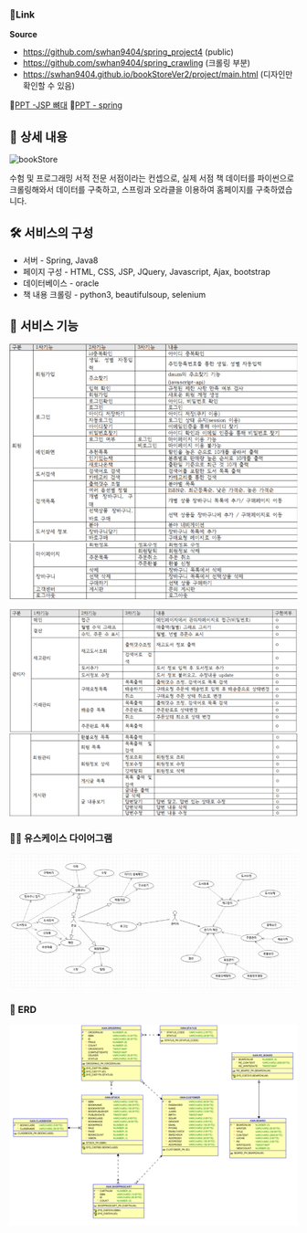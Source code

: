 ### 🔗Link

**Source**

- https://github.com/swhan9404/spring_project4 (public)
- https://github.com/swhan9404/spring_crawling  (크롤링 부분)
- https://swhan9404.github.io/bookStoreVer2/project/main.html   (디자인만 확인할 수 있음)

:pencil:[PPT -JSP 뼈대](https://drive.google.com/file/d/1LmT3BaNgOo3oQ0VSeWLQdSiX1ejnO3DU/view?usp=sharing)   :pencil:[PPT - spring](https://drive.google.com/file/d/1Lf4f-EqKZtxM4PrFXo273OsJSzHFuset/view?usp=sharing)





## 📖 상세 내용

![bookStore](readme.assets/bookStore.gif)

수험 및 프로그래밍 서적 전문 서점이라는 컨셉으로, 실제 서점 책 데이터를 파이썬으로 크롤링해와서 데이터를 구축하고, 스프링과 오라클을 이용하여 홈페이지를 구축하였습니다.

## 🛠️ 서비스의 구성

- 서버 - Spring, Java8
- 페이지 구성 - HTML, CSS, JSP, JQuery, Javascript, Ajax, bootstrap
- 데이터베이스 - oracle
- 책 내용 크롤링 - python3, beautifulsoup, selenium

## 📱 서비스 기능

![Untitled](readme.assets/Untitled.png)

![Untitled (1)](readme.assets/Untitled(1).png)



### 👨‍👦 유스케이스 다이어그램

![Untitled (2)](readme.assets/Untitled(2).png)

### 📕 ERD

![Untitled (3)](readme.assets/Untitled(3).png)